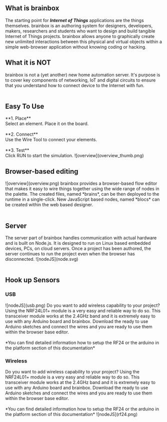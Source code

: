 
## What is brainbox
The starting point for *<b>Internet of Things</b>* applications are the things themselves.
<span class='branding'>brainbox</span> is an authoring system for designers, developers, makers, researchers
and students who want to design and build tangible Internet of Things projects. <span class='branding'>brainbox</span>
allows anyone to graphically create new unlimited interactions between this physical and virtual objects within a
simple web-browser application without knowing coding or hacking.

## What it is NOT
<span class='branding' >brainbox</span> is not a (yet another) new home automation server. It's purpose
is to cover key components of networking, IoT and digital circuits to ensure that you understand how to connect
device to the Internet with fun.
<br>
<br>

## Easy To Use
<span class="container clearfix">
<span  class='primary' style="max-width:500px" markdown='1'>
  **1. Place**
  <br>
  Select an element. Place it on the board.
  <br>
  <br>
  **2. Connect**
  <br>
  Use the Wire Tool to connect your elements.
  <br>
  <br>
  **3. Test**
  <br>
  Click RUN to start the simulation.
</span>
<span  class='secondary' style="width:200px" markdown='1'>
   ![overview](overview_thumb.png)
</span>
</span>


## Browser-based editing
<span class="container clearfix">
<span  class='primary' markdown='1'>
    ![overview](overview.png)
</span>
<span  class='secondary' markdown='1'>
 <span class='branding' >brainbox</span> provides a browser-based flow editor that makes it easy to
 wire  things together using the wide range of nodes in the palette. The created files, named *brains*, can be then
 deployed to the runtime in  a single-click. New JavaScript based nodes, named *blocs* can be created within the web based
 designer.
</span>
</span>
<br>
<br>


## Server
<span class="container clearfix">
<span  class='primary' markdown='1'>
 The server part of <span class='branding' >brainbox</span> handles communication with actual hardware and is built
 on Node.js. It is designed to run on Linux based embedded devices, PCs, on cloud servers. Once a project has been
 authored, the server continues to run the project even when the browser has disconnected.
</span>
<span  class='secondary' style="" markdown='1'>
    ![nodeJS](node.svg)
</span>
</span>
<br>
<br>




## Hook up Sensors

### USB

<span class="container clearfix">
<span  class='primary' markdown='1'>
  ![nodeJS](usb.png)
</span>
<span  class='secondary' style="" markdown='1'>
Do you want to add wireless capability to your project? Using the NRF24L01+ module is a very easy and
reliable way to do so. This transceiver module works at the 2.4GHz band and it is extremely easy to use with
any Arduino board and <span class='branding' >brainbox</span>. Download the ready to use Arduino sketches and
connect the wires and you are ready to use them within the browser base editor.<br><br>*You can find detailed
information how to setup the RF24 or the arduino in the platform section of this documentation*
</span>
</span>




### Wireless

<span class="container clearfix">
<span  class='primary' markdown='1'>
Do you want to add wireless capability to your project? Using the NRF24L01+ module is a very easy and
reliable way to do so. This transceiver module works at the 2.4GHz band and it is extremely easy to use with
any Arduino board and <span class='branding' >brainbox</span>. Download the ready to use Arduino sketches and
connect the wires and you are ready to use them within the browser base editor.<br><br>*You can find detailed
information how to setup the RF24 or the arduino in the platform section of this documentation*
</span>
<span  class='secondary' style="" markdown='1'>
   ![nodeJS](rf24.png)
</span>
</span>
<br>
<br>
<br>
<br>
<br>
<br>
<br>
<br>
<br>
<br>
<br>
<br>
